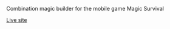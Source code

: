 Combination magic builder for the mobile game Magic Survival

[Live site](https://tomkosk.github.io/magic-survival-builder/)
